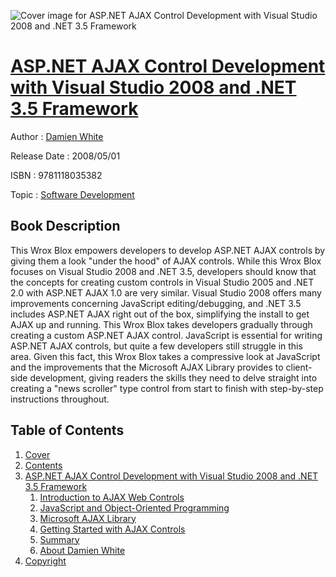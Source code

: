 ![Cover image for ASP.NET AJAX Control Development with Visual Studio 2008 and .NET 3.5 Framework](https://imgdetail.ebookreading.net/cover/cover/software_development/EB9781118035382.jpg)

[ASP.NET AJAX Control Development with Visual Studio 2008 and .NET 3.5 Framework](https://ebookreading.net/view/book/ASP.NET+AJAX+Control+Development+with+Visual+Studio+2008+and+.NET+3.5+Framework-EB9781118035382_1.html "ASP.NET AJAX Control Development with Visual Studio 2008 and .NET 3.5 Framework")
====================================================================================================================

Author : [Damien White](https://ebookreading.net/search/author/Damien+White)

Release Date : 2008/05/01

ISBN : 9781118035382

Topic : [Software Development](https://ebookreading.net/search/category/software-development)

Book Description
-----------------

This Wrox Blox empowers developers to develop ASP.NET AJAX controls by giving them a look "under the hood" of AJAX controls. While this Wrox Blox focuses on Visual Studio 2008 and .NET 3.5, developers should know that the concepts for creating custom controls in Visual Studio 2005 and .NET 2.0 with ASP.NET AJAX 1.0 are very similar. Visual Studio 2008 offers many improvements concerning JavaScript editing/debugging, and .NET 3.5 includes ASP.NET AJAX right out of the box, simplifying the install to get AJAX up and running.
This Wrox Blox takes developers gradually through creating a custom ASP.NET AJAX control. JavaScript is essential for writing ASP.NET AJAX controls, but quite a few developers still struggle in this area. Given this fact, this Wrox Blox takes a compressive look at JavaScript and the improvements that the Microsoft AJAX Library provides to client-side development, giving readers the skills they need to delve straight into creating a "news scroller" type control from start to finish with step-by-step instructions throughout.
              
Table of Contents
-----------------

1. [Cover](https://ebookreading.net/view/book/ASP.NET+AJAX+Control+Development+with+Visual+Studio+2008+and+.NET+3.5+Framework-EB9781118035382_1.html)
1. [Contents](https://ebookreading.net/view/book/ASP.NET+AJAX+Control+Development+with+Visual+Studio+2008+and+.NET+3.5+Framework-EB9781118035382_2.html)
1. [ASP.NET AJAX Control Development with Visual Studio 2008 and .NET 3.5 Framework](https://ebookreading.net/view/book/ASP.NET+AJAX+Control+Development+with+Visual+Studio+2008+and+.NET+3.5+Framework-EB9781118035382_3.html)
    1. [Introduction to AJAX Web Controls](https://ebookreading.net/view/book/ASP.NET+AJAX+Control+Development+with+Visual+Studio+2008+and+.NET+3.5+Framework-EB9781118035382_3.html#ch01sec001)
    1. [JavaScript and Object-Oriented Programming](https://ebookreading.net/view/book/ASP.NET+AJAX+Control+Development+with+Visual+Studio+2008+and+.NET+3.5+Framework-EB9781118035382_3.html#ch01sec002)
    1. [Microsoft AJAX Library](https://ebookreading.net/view/book/ASP.NET+AJAX+Control+Development+with+Visual+Studio+2008+and+.NET+3.5+Framework-EB9781118035382_3.html#ch01sec003)
    1. [Getting Started with AJAX Controls](https://ebookreading.net/view/book/ASP.NET+AJAX+Control+Development+with+Visual+Studio+2008+and+.NET+3.5+Framework-EB9781118035382_3.html#ch01sec004)
    1. [Summary](https://ebookreading.net/view/book/ASP.NET+AJAX+Control+Development+with+Visual+Studio+2008+and+.NET+3.5+Framework-EB9781118035382_3.html#ch01sec005)
    1. [About Damien White](https://ebookreading.net/view/book/ASP.NET+AJAX+Control+Development+with+Visual+Studio+2008+and+.NET+3.5+Framework-EB9781118035382_3.html#ch01sec006)
1. [Copyright](https://ebookreading.net/view/book/ASP.NET+AJAX+Control+Development+with+Visual+Studio+2008+and+.NET+3.5+Framework-EB9781118035382_4.html)
